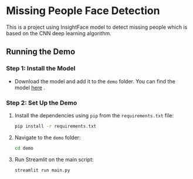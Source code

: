 # Missing People Face Detection
This is a project using InsightFace model to detect missing people which is based on the CNN deep learning algorithm.

## Running the Demo

### Step 1: Install the Model
- Download the model and add it to the `demo` folder. You can find the model <a href="https://drive.google.com/file/d/1FPldzmZ6jHfaC-R-jLkxvQRP-cLgxjCT/view" target="_blank">here</a>
.

### Step 2: Set Up the Demo

1. Install the dependencies using `pip` from the `requirements.txt` file:
   ```bash
   pip install -r requirements.txt

2. Navigate to the `demo` folder:
   ```bash
   cd demo

3. Run Streamlit on the main script:
   ```bash
   streamlit run main.py